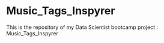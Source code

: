 # Music_Tags_Inspyrer
This is the repository of my Data Scientist bootcamp project : Music_Tags_Inspyrer
